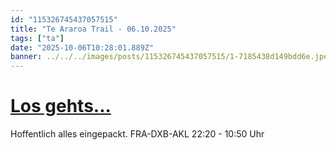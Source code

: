 ```yaml
---
id: "115326745437057515"
title: "Te Araroa Trail - 06.10.2025"
tags: ["ta"]
date: "2025-10-06T10:28:01.889Z"
banner: ../../../images/posts/115326745437057515/1-7185438d149bdd6e.jpeg
---
```


# [Los gehts...](../../../images/posts/115326745437057515/1-7185438d149bdd6e.jpeg)

Hoffentlich alles eingepackt. FRA-DXB-AKL 22:20 - 10:50 Uhr